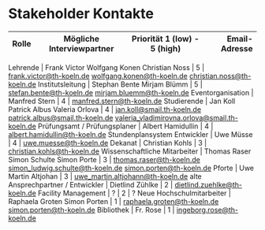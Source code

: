 # Stakeholder Kontakte


Rolle | Mögliche Interviewpartner | Priorität 1 (low) - 5 (high)      | Email-Adresse
------- | ---------------- | ---------- | ---------:

Lehrende | Frank Victor Wolfgang Konen Christian Noss      | 5      | frank.victor@th-koeln.de wolfgang.konen@th-koeln.de christian.noss@th-koeln.de 
Institutsleitung   | Stephan Bente Mirjam Blümm | 5      | stefan.bente@th-koeln.de mirjam.bluemm@th-koeln.de
Eventorganisation  | Manfred Stern  | 4 | manfred.stern@th-koeln.de
Studierende  | Jan Koll  Patrick Albus  Valeria Orlova | 4      | jan.koll@smail.th-koeln.de  patrick.albus@smail.th-koeln.de  	valeria_vladimirovna.orlova@smail.th-koeln.de
Prüfungsamt / Prüfungsplaner  | Albert Hamidullin        | 4       | albert.hamidullin@th-koeln.de
Stundenplansystem Entwickler  | Uwe Müsse | 4       | uwe.muesse@th-koeln.de
Dekanat   | Christian Kohls | 3      | christian.kohls@th-koeln.de
Wissenschaftliche Mitarbeiter  | Thomas Raser Simon Schulte Simon Porte        | 3       | thomas.raser@th-koeln.de simon_ludwig.schulte@th-koeln.de simon.porten@th-koeln.de
Pforte  | Uwe Martin Altjohan        | 3       | uwe_martin.altjohann@th-koeln.de
alte Ansprechpartner / Entwickler  | Dietlind Zühlke | 2        | dietlind.zuehlke@th-koeln.de
Facility Management   | ? | 2      | ?
Neue Hochschulmitarbeiter   | Raphaela Groten Simon Porten | 1      | raphaela.groten@th-koeln.de  simon.porten@th-koeln.de
Bibliothek | Fr. Rose | 1       | ingeborg.rose@th-koeln.de